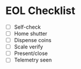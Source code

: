 # EOL Checklist

- [ ] Self-check
- [ ] Home shutter
- [ ] Dispense coins
- [ ] Scale verify
- [ ] Present/close
- [ ] Telemetry seen
